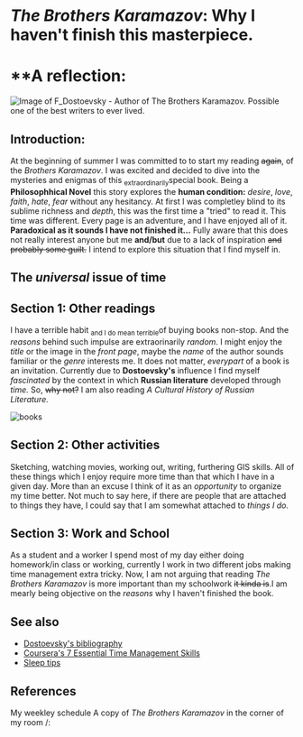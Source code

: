 # *The Brothers Karamazov*: Why I haven't finish this masterpiece.
# **A reflection:
![Image of F_Dostoevsky - Author of The Brothers Karamazov. Possible one of the best writers to ever lived.](https://github.com/Shankaraa2001/shankaraa2001.github.io/assets/116384505/ac8c1ac6-e435-40cb-a527-5d6a06f0f6b3)

## Introduction: 
At the beginning of summer I was committed to to start my reading ~~again~~, of the *Brothers Karamazov*. I was excited and decided to dive into the mysteries and enigmas of this <sub>extraordinarily</sub>special book. Being a **Philosophhical Novel** this story explores the **human condition:** *desire*, *love*, *faith*, *hate*, *fear* without any hesitancy. At first I was completley blind to its sublime richness and *depth*, this was the first time a "tried" to read it. This time was different. Every page is an adventure, and I have enjoyed all of it.
**Paradoxical as it sounds I have not finished it...** Fully aware that this does not really interest anyone but me **and/but** due to a lack of inspiration ~~and probably some guilt.~~ I intend to explore this situation that I find myself in.

## The *universal* issue of time
## Section 1: Other readings 
I have a terrible habit <sub>and I do mean terrible</sub>of buying books non-stop. And the *reasons* behind such impulse are extraorinarily *random*. I might enjoy the *title* or the image in the *front page*, maybe the *name* of the author sounds familiar or the *genre* interests me. It does not matter, *everypart* of a book is an invitation.
Currently due to **Dostoevsky's** influence I find myself *fascinated* by the context in which **Russian literature** developed through *time.* So, ~~why not?~~ I am also reading *A Cultural History of Russian Literature.*

![books](https://github.com/Shankaraa2001/shankaraa2001.github.io/assets/116384505/5e794222-5e23-44cc-8104-2b6558b5aea0)


## Section 2: Other activities
Sketching, watching movies, working out, writing, furthering  GIS skills. All of these things which I enjoy require more time than that which I have in a given day. More than an excuse I think of it as an *opportunity* to organize my time better. Not much to say here, if there are people that are attached to things they have, I could say that I am somewhat attached to *things I do.*

## Section 3: Work and School
As a student and a worker I spend most of my day either doing homework/in class or working, currently I work in two different jobs making time management extra tricky. Now, I am not arguing that reading *The Brothers Karamazov* is more important than my schoolwork ~~it kinda is~~.I am mearly being objective on the *reasons* why I haven't finished the book.

## See also
- [Dostoevsky's bibliography](https://www.goodreads.com/author/list/3137322.Fyodor_Dostoevsky)
- [Coursera's 7 Essential Time Management Skills](https://www.coursera.org/articles/time-management-skills)
- [Sleep tips](https://www.sleep.com/sleep-health/sleep-for-college-students)

## References
My weekley schedule
A copy of *The Brothers Karamazov* in the corner of my room /: